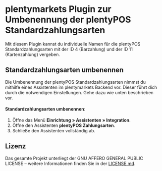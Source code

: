 # plentymarkets Plugin zur Umbenennung der plentyPOS Standardzahlungsarten

Mit diesem Plugin kannst du individuelle Namen für die plentyPOS Standardzahlungsarten mit der ID 4 (Barzahlung) und der ID 11 (Kartenzahlung) vergeben.

## Standardzahlungsarten umbenennen

Die Umbenennung der plentyPOS Standardzahlungsarten nimmst du mithilfe eines Assistenten im plentymarkets Backend vor. Dieser führt dich durch die notwendigen Einstellungen. Gehe dazu wie unten beschrieben vor.

#### Standardzahlungsarten umbenennen:

1. Öffne das Menü **Einrichtung » Assistenten » Integration**.
2. Öffne den Assistenten **plentyPOS Zahlungsarten**.
3. Schließe den Assistenten vollständig ab.

## Lizenz

Das gesamte Projekt unterliegt der GNU AFFERO GENERAL PUBLIC LICENSE  – weitere Informationen finden Sie in der [LICENSE.md](https://github.com/plentymarkets/plugin-pos-payment-method-renaming/blob/master/LICENSE.md).